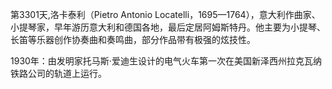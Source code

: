 第3301天,洛卡泰利（Pietro Antonio Locatelli，1695—1764），意大利作曲家、小提琴家，早年游历意大利和德国各地，最后定居阿姆斯特丹。他主要为小提琴、长笛等乐器创作协奏曲和奏鸣曲，部分作品带有极强的炫技性。

1930年：由发明家托马斯·爱迪生设计的电气火车第一次在美国新泽西州拉克瓦纳铁路公司的轨道上运行。
